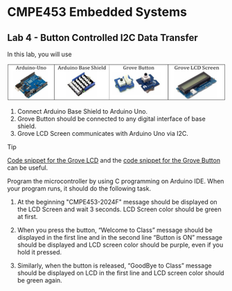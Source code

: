 # CMPE453 Embedded Systems

## Lab 4 - Button Controlled I2C Data Transfer

In this lab, you will use

![Figure 1](https://github.com/fsaltunyuva/CMPE453-Lab4-ButtonControlledI2CDataTransfer/blob/main/Figure%201.png)

1) Connect Arduino Base Shield to Arduino Uno.
2) Grove Button should be connected to any digital interface of base shield.
3) Grove LCD Screen communicates with Arduino Uno via I2C.

> [!TIP]
> [Code snippet for the Grove LCD](https://wiki.seeedstudio.com/Grove-LCD_RGB_Backlight/) and the [code snippet for the Grove Button](https://wiki.seeedstudio.com/Grove-Button/) can be useful.

Program	the	microcontroller	by using C programming on Arduino IDE. When	your program runs, it should do	the	following task.

1) At the beginning "CMPE453-2024F" message should be displayed on the LCD Screen and wait 3 seconds. LCD Screen color should be green at first.

2) When you press the button, “Welcome to Class” message should be displayed in the first line and in the second line “Button is ON” message should be displayed and LCD screen color should be purple, even if you hold it pressed.

3) Similarly, when the button is released, “GoodBye to Class” message should be displayed on LCD in the first line and LCD screen color should be green again.
